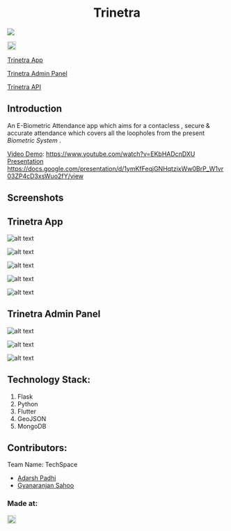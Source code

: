 <h1 align="center">Trinetra</h1>

<img src="https://github.com/adarsh1405/Trinetra/blob/main/images/trinatra%20logo.jpeg" align="center">

<a href="https://hack36.com"> <img src="http://bit.ly/BuiltAtHack36" height=20px> </a>

[Trinetra App](https://github.com/adarsh1405/Trinetra/releases/download/v1.0/trinetra.apk)

[Trinetra Admin Panel](https://www.iwd326.com)

[Trinetra API](https://techspace-trinetra.herokuapp.com)

## Introduction
An E-Biometric Attendance app which aims for a contacless , secure & accurate attendance which covers all the loopholes from the present *Biometric System* .

[Video Demo](https://www.youtube.com/watch?v=EKbHADcnDXU): https://www.youtube.com/watch?v=EKbHADcnDXU  
[Presentation](https://docs.google.com/presentation/d/1ymKfFeqjGNHqtzixWw0BrP_W1vr03ZP4cD3xsWuo2fY/view) https://docs.google.com/presentation/d/1ymKfFeqjGNHqtzixWw0BrP_W1vr03ZP4cD3xsWuo2fY/view

## Screenshots

## Trinetra App

![alt text](https://github.com/adarsh1405/Trinetra/blob/main/images/app-welcome-page.jpeg)

![alt text](https://github.com/adarsh1405/Trinetra/blob/main/images/app-otp-page.jpeg)

![alt text](https://github.com/adarsh1405/Trinetra/blob/main/images/app-dashboard-page.jpeg)

![alt text](https://github.com/adarsh1405/Trinetra/blob/main/images/app-history-page.jpeg)


![alt text](https://github.com/adarsh1405/Trinetra/blob/main/images/app.gif)


## Trinetra Admin Panel

![alt text](https://github.com/adarsh1405/Trinetra/blob/main/images/admin-panel-login-page.png)

![alt text](https://github.com/adarsh1405/Trinetra/blob/main/images/admin-panel-home-page.png)

![alt text](https://github.com/adarsh1405/Trinetra/blob/main/images/map.jpeg)


## Technology Stack:
  1) Flask
  2) Python
  3) Flutter
  4) GeoJSON
  5) MongoDB
  

## Contributors:

Team Name: TechSpace

* [Adarsh Padhi](https://github.com/adarsh1405)
* [Gyanaranjan Sahoo](https://github.com/TheSpeedX)


### Made at:
<a href="https://hack36.com"> <img src="http://bit.ly/BuiltAtHack36" height=20px> </a>
